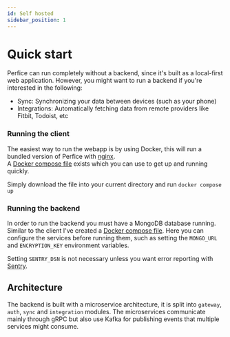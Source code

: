 ```yaml
---
id: Self hosted
sidebar_position: 1
---
```


# Quick start
Perfice can run completely without a backend, since it's built as a local-first web application. However, you might want to run a backend if you're interested in the following:
- Sync: Synchronizing your data between devices (such as your phone)
- Integrations: Automatically fetching data from remote providers like Fitbit, Todoist, etc

### Running the client
The easiest way to run the webapp is by using Docker, this will run a bundled version of Perfice with [nginx](https://nginx.org/en/).  
A [Docker compose file](https://raw.githubusercontent.com/p0lloc/perfice/refs/heads/main/client/docker-compose.yml) exists which you can use to get up and running quickly.   

Simply download the file into your current directory and run `docker compose up`
### Running the backend
In order to run the backend you must have a MongoDB database running.
Similar to the client I've created a [Docker compose file](https://raw.githubusercontent.com/p0lloc/perfice/refs/heads/main/server/docker-compose.yml). Here you can configure the services before running them, such as setting the `MONGO_URL` and `ENCRYPTION_KEY` environment variables.

Setting `SENTRY_DSN` is not necessary unless you want error reporting with [Sentry](https://sentry.io).

## Architecture
The backend is built with a microservice architecture, it is split into `gateway`, `auth`, `sync` and `integration` modules. The microservices communicate mainly through gRPC but also use Kafka for publishing events that multiple services might consume.